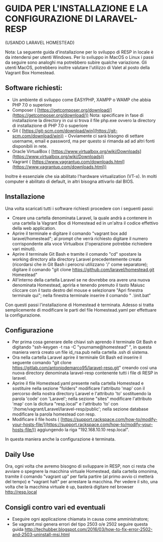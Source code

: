 ﻿# GUIDA PER L&#39;INSTALLAZIONE E LA CONFIGURAZIONE DI LARAVEL-RESP

(USANDO LARAVEL HOMESTEAD)

Nota: La seguente guida d'installazione per lo sviluppo di RESP in locale è da intendersi per utenti Windows. Per lo sviluppo in MacOS o Linux i passi da seguire sono analoghi ma potrebbero subire qualche variazione. Gli utenti MacOS, potrebbero inoltre valutare l'utilizzo di Valet al posto della Vagrant Box Homestead.


## Software richiesti:

- Un ambiente di sviluppo come EASYPHP, XAMPP o WAMP che abbia PHP 7.0 o superiore
- Composer ( [https://getcomposer.org/download/](https://getcomposer.org/download/)) Nota: specificare in fase di installazione la directory in cui si trova il file php.exe ovvero la directory di installazione di PHP 7.0 o superiore
- Git ( [https://git-scm.com/download/win](https://git-scm.com/download/win)) - Ovviamente ci sarà bisogno di settare username, email e password, ma per questo si rimanda ad ad altri fonti disponibili in rete.
- Oracle VirtualBox ( [https://www.virtualbox.org/wiki/Downloads](https://www.virtualbox.org/wiki/Downloads))
- Vagrant ( [https://www.vagrantup.com/downloads.html](https://www.vagrantup.com/downloads.html))

Inoltre è essenziale che sia abilitato l'hardware virtualization (VT-x). In molti computer è abilitato di default, in altri bisogna attivarlo dal BIOS.

## Installazione
Una volta scaricati tutti i software richiesti procedere con i seguenti passi:

- Creare una cartella denominata Laravel, la quale andrà a contenere in una cartella la Vagrant Box di Homestead ed in un&#39;altra il codice effettivo della web application.
- Aprire il terminale e digitare il comando &quot;vagrant box add laravel/homestead&quot;; al prompt che verrà richiesto digitare il numero corrispondente alla voce Virtualbox (l&#39;operazione potrebbe richiedere vari minuti).
- Aprire il terminale Git Bash e tramite il comando &quot;cd&quot; spostare la working directory alla directory Laravel precedentemente creata (ricordarsi che in Git Bash i perocrsi utilizzano &#39;/&#39; come separatore);  digitare il comando &quot;git clone https://github.com/laravel/homestead.git Homestead&quot;
- All&#39;interno della cartella Laravel se ne dovrebbe ora avere una nuova denominata Homestead, aprirla e tenendo premuto il tasto Maiusc cliccare con il tasto destro del mouse e selezionare &quot;Apri finestra terminale qui&quot;; nella finestra terminale inserire il comando &quot; .\init.bat&quot;

Con questi passi l&#39;installazione di Homestead è terminata. Adesso si tratta semplicemente di modificare le parti del file Homestead.yaml per effettuare la configurazione.

## Configurazione
- Per prima cosa generare delle chiavi ssh aprendo il terminale Git Bash e digitando &quot;ssh-keygen -t rsa -C &quot;yourname@homestead&quot; &quot;, in questa maniera verrà creato un file id\_rsa.pub nella cartella .ssh di sistema.
- Ora nella cartella Laravel aprire il terminale Git Bash ed inserire il seguente comando &quot;git clone https://gitlab.com/antoniodemarco95/laravel-resp.git&quot; creando così una nuova directory denominata laravel-resp contenente tutti i file di RESP in laravel.
- Aprire il file Homestead.yaml presente nella cartella Homestead e sostituire nella sezione &quot;folders&quot; modificare l&#39;attributo 'map' con il percorso della nostra directory Laravel e l'attributo 'to' sostituendo la parola 'code' con 'Laravel'; nella sezione &quot;sites&quot; modificare  l&#39;attributo 'map' con la dicitura &quot;resp.local&quot; e l'attributo 'to' con '/home/vagrant/Laravel/laravel-resp/public'; nella sezione database modificare la parola homestead con resp.
- Modificare il file hosts ( [https://support.rackspace.com/how-to/modify-your-hosts-file/](https://support.rackspace.com/how-to/modify-your-hosts-file/)) aggiungendo la riga &quot;192.168.10.10  resp.local&quot;.

In questa maniera anche la configurazione è terminata.

## Daily Use
Ora, ogni volta che avremo bisogno di sviluppare in RESP, non ci resta che avviare o spegnere la macchina virtuale Homestead, dalla cartella omonima, tramite il comando &quot;vagrant up&quot; per farla partire (al primo avvio ci metterà del tempo) e &quot;vagrant halt&quot; per arrestare la macchina. Per vedere il sito, una volta che la macchina virtuale è up, basterà digitare nel browser http://resp.local

## Consigli contro vari ed eventuali
- Eseguire ogni applicazione chiamata in causa come amministratore;
- Se vagrant.msi genera errori del tipo 2503 o/e 2502 seguire questa guida http://techubber.blogspot.com/2016/03/how-to-fix-error-2502-and-2503-uninstall-msi.html
